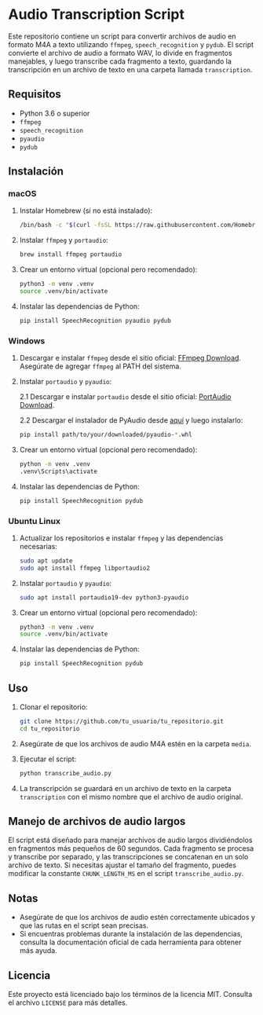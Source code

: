 # Audio Transcription Script

Este repositorio contiene un script para convertir archivos de audio en formato M4A a texto utilizando `ffmpeg`, `speech_recognition` y `pydub`. El script convierte el archivo de audio a formato WAV, lo divide en fragmentos manejables, y luego transcribe cada fragmento a texto, guardando la transcripción en un archivo de texto en una carpeta llamada `transcription`.

## Requisitos

- Python 3.6 o superior
- `ffmpeg`
- `speech_recognition`
- `pyaudio`
- `pydub`

## Instalación

### macOS

1. Instalar Homebrew (si no está instalado):

    ```sh
    /bin/bash -c "$(curl -fsSL https://raw.githubusercontent.com/Homebrew/install/HEAD/install.sh)"
    ```

2. Instalar `ffmpeg` y `portaudio`:

    ```sh
    brew install ffmpeg portaudio
    ```

3. Crear un entorno virtual (opcional pero recomendado):

    ```sh
    python3 -m venv .venv
    source .venv/bin/activate
    ```

4. Instalar las dependencias de Python:

    ```sh
    pip install SpeechRecognition pyaudio pydub
    ```

### Windows

1. Descargar e instalar `ffmpeg` desde el sitio oficial: [FFmpeg Download](https://ffmpeg.org/download.html). Asegúrate de agregar `ffmpeg` al PATH del sistema.

2. Instalar `portaudio` y `pyaudio`:

    2.1 Descargar e instalar `portaudio` desde el sitio oficial: [PortAudio Download](http://www.portaudio.com/download.html).

    2.2 Descargar el instalador de PyAudio desde [aquí](https://www.lfd.uci.edu/~gohlke/pythonlibs/#pyaudio) y luego instalarlo:

    ```sh
    pip install path/to/your/downloaded/pyaudio-*.whl
    ```

3. Crear un entorno virtual (opcional pero recomendado):

    ```sh
    python -m venv .venv
    .venv\Scripts\activate
    ```

4. Instalar las dependencias de Python:

    ```sh
    pip install SpeechRecognition pydub
    ```

### Ubuntu Linux

1. Actualizar los repositorios e instalar `ffmpeg` y las dependencias necesarias:

    ```sh
    sudo apt update
    sudo apt install ffmpeg libportaudio2
    ```

2. Instalar `portaudio` y `pyaudio`:

    ```sh
    sudo apt install portaudio19-dev python3-pyaudio
    ```

3. Crear un entorno virtual (opcional pero recomendado):

    ```sh
    python3 -m venv .venv
    source .venv/bin/activate
    ```

4. Instalar las dependencias de Python:

    ```sh
    pip install SpeechRecognition pydub
    ```

## Uso

1. Clonar el repositorio:

    ```sh
    git clone https://github.com/tu_usuario/tu_repositorio.git
    cd tu_repositorio
    ```

2. Asegúrate de que los archivos de audio M4A estén en la carpeta `media`.

3. Ejecutar el script:

    ```sh
    python transcribe_audio.py
    ```

4. La transcripción se guardará en un archivo de texto en la carpeta `transcription` con el mismo nombre que el archivo de audio original.

## Manejo de archivos de audio largos

El script está diseñado para manejar archivos de audio largos dividiéndolos en fragmentos más pequeños de 60 segundos. Cada fragmento se procesa y transcribe por separado, y las transcripciones se concatenan en un solo archivo de texto. Si necesitas ajustar el tamaño del fragmento, puedes modificar la constante `CHUNK_LENGTH_MS` en el script `transcribe_audio.py`.

## Notas

- Asegúrate de que los archivos de audio estén correctamente ubicados y que las rutas en el script sean precisas.
- Si encuentras problemas durante la instalación de las dependencias, consulta la documentación oficial de cada herramienta para obtener más ayuda.

## Licencia

Este proyecto está licenciado bajo los términos de la licencia MIT. Consulta el archivo `LICENSE` para más detalles.
